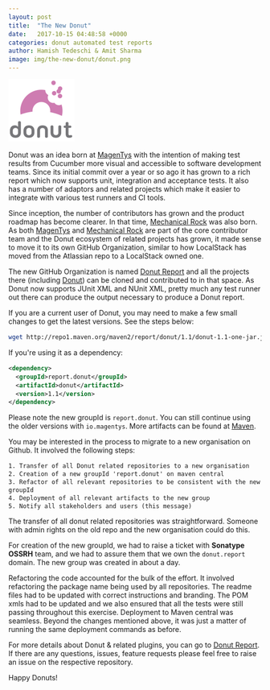 ```yaml
---
layout: post
title:  "The New Donut"
date:   2017-10-15 04:48:58 +0000
categories: donut automated test reports
author: Hamish Tedeschi & Amit Sharma
image: img/the-new-donut/donut.png
---
```


![We Love Donuts](/img/the-new-donut/donut.png)

Donut was an idea born at [MagenTys](https://magentys.io/) with the intention of making test results from Cucumber more visual and accessible to software development teams. Since its initial commit over a year or so ago it has grown to a rich report which now supports unit, integration and acceptance tests. It also has a number of adaptors and related projects which make it easier to integrate with various test runners and CI tools.

Since inception, the number of contributors has grown and the product roadmap has become clearer. In that time, [Mechanical Rock](https://www.mechanicalrock.io/) was also born. As both [MagenTys](https://magentys.io/) and [Mechanical Rock](https://www.mechanicalrock.io/) are part of the core contributor team and the Donut ecosystem of related projects has grown, it made sense to move it to its own GitHub Organization, similar to how LocalStack has moved from the Atlassian repo to a LocalStack owned one.

The new GitHub Organization is named [Donut Report](https://github.com/DonutReport) and all the projects there (including [Donut](https://github.com/DonutReport/donut)) can be cloned and contributed to in that space. As Donut now supports JUnit XML and NUnit XML, pretty much any test runner out there can produce the output necessary to produce a Donut report. 

If you are a current user of Donut, you may need to make a few small changes to get the latest versions. See the steps below:

```bash
wget http://repo1.maven.org/maven2/report/donut/1.1/donut-1.1-one-jar.jar
```

If you're using it as a dependency:

```xml
<dependency>
  <groupId>report.donut</groupId>
  <artifactId>donut</artifactId>
  <version>1.1</version>
</dependency>
```

Please note the new groupId is `report.donut`. You can still continue using the older versions with `io.magentys`. More artifacts can be found at [Maven](https://mvnrepository.com/artifact/report.donut).

You may be interested in the process to migrate to a new organisation on Github. It involved the following steps:

    1. Transfer of all Donut related repositories to a new organisation
    2. Creation of a new groupId 'report.donut' on maven central
    3. Refactor of all relevant repositories to be consistent with the new groupId
    4. Deployment of all relevant artifacts to the new group
    5. Notify all stakeholders and users (this message)

The transfer of all donut related repositories was straightforward. Someone with admin rights on the old repo and the new organisation could do this.

For creation of the new groupId, we had to raise a ticket with **Sonatype OSSRH** team, and we had to assure them that we own the `donut.report` domain.
The new group was created in about a day.

Refactoring the code accounted for the bulk of the effort. It involved refactoring the package name being used by all repositories. The readme files had to be updated with correct instructions and branding. The POM xmls had to be updated and we also ensured that all the tests were still passing throughout this exercise. Deployment to Maven central was seamless. Beyond the changes mentioned above, it was just a matter of running the same deployment commands as before.

For more details about Donut & related plugins, you can go to [Donut Report](https://github.com/DonutReport). If there are any questions, issues, feature requests please feel free to raise an issue on the respective repository.

Happy Donuts!
